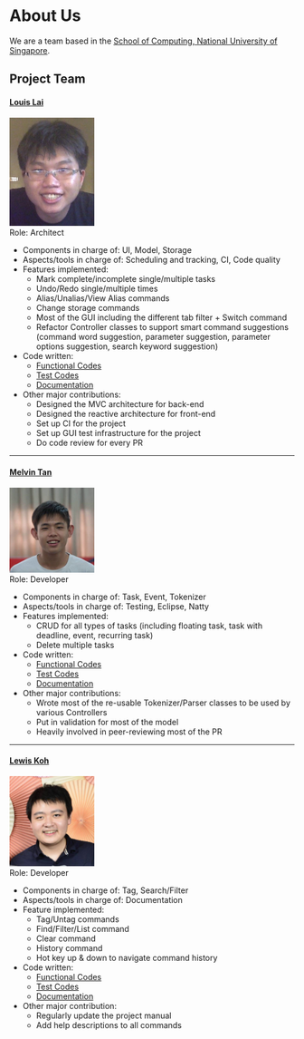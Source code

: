 # About Us

We are a team based in the [School of Computing, National University of Singapore](http://www.comp.nus.edu.sg).

## Project Team

#### [Louis Lai](http://github.com/louislai)
<img src="images/louislai.png" width="150"><br>
Role: Architect <br>

* Components in charge of: UI, Model, Storage
* Aspects/tools in charge of: Scheduling and tracking, CI, Code quality
* Features implemented:
  - Mark complete/incomplete single/multiple tasks
  - Undo/Redo single/multiple times
  - Alias/Unalias/View Alias commands
  - Change storage commands
  - Most of the GUI including the different tab filter + Switch command
  - Refactor Controller classes to support smart command suggestions (command word suggestion, parameter suggestion, parameter options suggestion, search keyword suggestion)
* Code written:
  - [Functional Codes](../collated/main/A0131125Y.md)
  - [Test Codes](../collated/test/A0131125Y.md)
  - [Documentation](../collated/docs/A0131125Y.md)
* Other major contributions:
  - Designed the MVC architecture for back-end
  - Designed the reactive architecture for front-end
  - Set up CI for the project
  - Set up GUI test infrastructure for the project
  - Do code review for every PR

-----

#### [Melvin Tan](http://github.com/Melvin-Tan)
<img src="images/melvin-tan.png" width="150"><br>
Role: Developer <br>

* Components in charge of: Task, Event, Tokenizer
* Aspects/tools in charge of: Testing, Eclipse, Natty
* Features implemented:
    - CRUD for all types of tasks (including floating task, task with deadline, event, recurring task)
    - Delete multiple tasks
* Code written:
    - [Functional Codes](../collated/main/A0127545A.md)
    - [Test Codes](../collated/test/A0127545A.md)
    - [Documentation](../collated/docs/A0127545A.md)
* Other major contributions:
    - Wrote most of the re-usable Tokenizer/Parser classes to be used by various Controllers
    - Put in validation for most of the model
    - Heavily involved in peer-reviewing most of the PR


-----

#### [Lewis Koh](http://github.com/Rinder5)
<img src="images/rinder5.png" width="150"><br>
Role: Developer <br>

* Components in charge of: Tag, Search/Filter
* Aspects/tools in charge of: Documentation
* Feature implemented:
  - Tag/Untag commands
  - Find/Filter/List command
  - Clear command
  - History command
  - Hot key up & down to navigate command history
* Code written:
  - [Functional Codes](../collated/main/A0162011A.md)
  - [Test Codes](../collated/test/A0162011A.md)
  - [Documentation](../collated/docs/A0162011A.md)
* Other major contribution:
  - Regularly update the project manual
  - Add help descriptions to all commands
